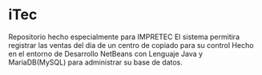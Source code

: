 # iTec
Repositorio hecho especialmente para IMPRETEC
El sistema permitira registrar las ventas del dia de un centro de copiado para su control
Hecho en el entorno de Desarrollo NetBeans con Lenguaje Java y MariaDB(MySQL) para administrar su base de datos.
